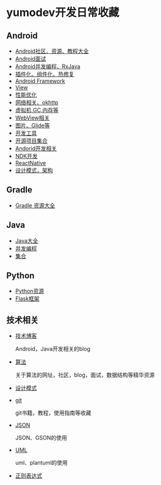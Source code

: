 # yumodev开发日常收藏

## Android 

* [Android社区、资源、教程大全](./android/website.md)
* [Android面试](./android/interview.md)
* [Android并发编程、RxJava](./android/多线程.md)
* [插件化、组件化、热修复](./android/插件化.md)
* [Android Framework](./android/framework.md)
* [View](./android/view.md)
* [性能优化](./android/performance.md)
* [网络相关、okhttp](./android/net.md)
* [虚拟机,GC,内存等](./android/jvm.md)
* [WebView相关](./android/browser.md)
* [图片、Glide等](./android/image.md)
* [开发工具](./android/开发工具.md)
* [开源项目集合](./android/open.md)
* [Andorid开发相关](./android/android.md)
* [NDK开发](./android/ndk.md)
* [ReactNative](./android/reactnative.md)
* [设计模式，架构](./android/架构.md)

## Gradle

* [Gradle 资源大全](./gradle/gradle_awesome.md)

## Java

* [Java大全](./java/awesome.md)
* [并发编程](./java/thread.md)
* [集合](./java/collect.md)

## Python

* [Python资源](./python/python.md)
* [Flask框架](./python/flask.md)

## 技术相关

* [技术博客](./code/blog.md)
  
  Android，Java开发相关的blog
  
* [算法](./code/algorithm.md)
	
	关于算法的网址，社区，blog，面试，数据结构等精华资源
	
* [设计模式](./code/pattern.md)
  
* [git](./code/git.md)

	git书籍，教程，使用指南等收藏

* [JSON](./code/json.md)

	JSON、GSON的使用
* [UML](./code/uml.md)

  uml、plantuml的使用
  
* [正则表达式](./code/regular.md)






